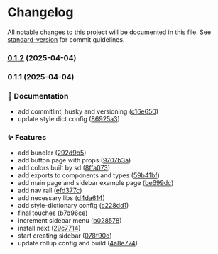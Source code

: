 # Changelog

All notable changes to this project will be documented in this file. See [standard-version](https://github.com/conventional-changelog/standard-version) for commit guidelines.

### [0.1.2](https://github.com/bluewave-labs/prism-design-system/compare/v0.1.1...v0.1.2) (2025-04-04)

### 0.1.1 (2025-04-04)


### 📝 Documentation

* add commitlint, husky and versioning ([c16e650](https://github.com/bluewave-labs/prism-design-system/commit/c16e650c808102566913433e2957dfe8ffda9934))
* update style dict config ([86925a3](https://github.com/bluewave-labs/prism-design-system/commit/86925a3a72cd9398786f4f4261928af98bb1f527))


### ✨ Features

* add bundler ([292d9b5](https://github.com/bluewave-labs/prism-design-system/commit/292d9b5e3fd4c5c3e50ebaa76e9658939fa9e06a))
* add button page with props ([9707b3a](https://github.com/bluewave-labs/prism-design-system/commit/9707b3aea2f393c9ded7fa2706a29fccfa464ba2))
* add colors built by sd ([8ffa073](https://github.com/bluewave-labs/prism-design-system/commit/8ffa073af21b7965c9f64d1cfd653fc13647973d))
* add exports to components and types ([59b41bf](https://github.com/bluewave-labs/prism-design-system/commit/59b41bfb62816c27206bfef9363c36b4332106dc))
* add main page and sidebar example page ([be699dc](https://github.com/bluewave-labs/prism-design-system/commit/be699dce3df21f3c2183638d1b62d7a8533f4528))
* add nav rail ([efd377c](https://github.com/bluewave-labs/prism-design-system/commit/efd377cd4d6068d6ac82ced4d65ae54fafa92abc))
* add necessary libs ([d4da614](https://github.com/bluewave-labs/prism-design-system/commit/d4da614d2b9ed69ed069e6c9ad4c7cc7b8063206))
* add style-dictionary config ([c228dd1](https://github.com/bluewave-labs/prism-design-system/commit/c228dd17e7a1c75572548309bec89255e8d8b580))
* final touches ([b7d96ce](https://github.com/bluewave-labs/prism-design-system/commit/b7d96ce35521ebe75332f23c570097024aa25c0e))
* increment sidebar menu ([b028578](https://github.com/bluewave-labs/prism-design-system/commit/b02857845d6190fc2b745b963b55deef91b4fd89))
* install next ([29c7714](https://github.com/bluewave-labs/prism-design-system/commit/29c77144363092d1a1f33524b1c5227b610e76eb))
* start creating sidebar ([078f90d](https://github.com/bluewave-labs/prism-design-system/commit/078f90dda3de9f7a959ae5938787626b754b18b4))
* update rollup config and build ([4a8e774](https://github.com/bluewave-labs/prism-design-system/commit/4a8e774288ad1902676ffdaf27e47c58f62cf037))
